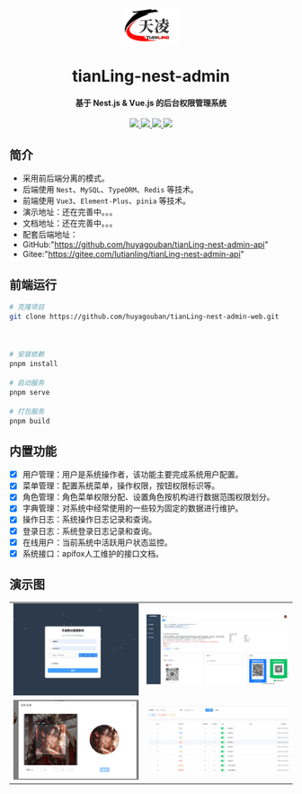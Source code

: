 <p align="center">
  <img width="100px" src="./public/logo.png">
</p>
<h1 align="center">tianLing-nest-admin</h1>
<h4 align="center">基于 Nest.js & Vue.js 的后台权限管理系统</h4>
<p align="center">
	<a href="https://github.com/huyagouban/tianLing-nest-admin-web">
    <img src="https://img.shields.io/badge/tianLing-v0.0.1-green">
  </a>
  <a href="https://github.com/nestjs/nest">
    <img src="https://img.shields.io/badge/Nest-v10.x-green">
  </a>
  <a href="https://github.com/vuejs/vue">
    <img src="https://img.shields.io/badge/Vue-v3.x-green">
  </a>
	<a href="https://github.com/huyagouban/tianLing-nest-admin-web/blob/main/LICENSE">
    <img src="https://img.shields.io/github/license/huyagouban/tianLing-nest-admin-web">
  </a>
</p>

## 简介

- 采用前后端分离的模式。
- 后端使用 `Nest`、`MySQL`、`TypeORM`、`Redis` 等技术。
- 前端使用 `Vue3`、`Element-Plus`、`pinia` 等技术。
- 演示地址：还在完善中。。。
- 文档地址：还在完善中。。。
- 配套后端地址：
- GitHub:"https://github.com/huyagouban/tianLing-nest-admin-api"
- Gitee:"https://gitee.com/lutianling/tianLing-nest-admin-api"

## 前端运行

```bash
# 克隆项目
git clone https://github.com/huyagouban/tianLing-nest-admin-web.git



# 安装依赖
pnpm install

# 启动服务
pnpm serve 

# 打包服务 
pnpm build


```




## 内置功能

- [x] 用户管理：用户是系统操作者，该功能主要完成系统用户配置。
- [x] 菜单管理：配置系统菜单，操作权限，按钮权限标识等。
- [x] 角色管理：角色菜单权限分配、设置角色按机构进行数据范围权限划分。
- [x] 字典管理：对系统中经常使用的一些较为固定的数据进行维护。
- [x] 操作日志：系统操作日志记录和查询。
- [x] 登录日志：系统登录日志记录和查询。
- [x] 在线用户：当前系统中活跃用户状态监控。
- [x] 系统接口：apifox人工维护的接口文档。

## 演示图

<table>
  <tr>
    <td><img src="./public/demo/login.png"/></td>
    <td><img src="./public/demo/index.png"/></td>
  </tr>
  <tr>
    <td><img src="./public/demo/userInfo.png"/></td>
    <td><img src="./public/demo/dictData.png"/></td>
  </tr>
</table>
